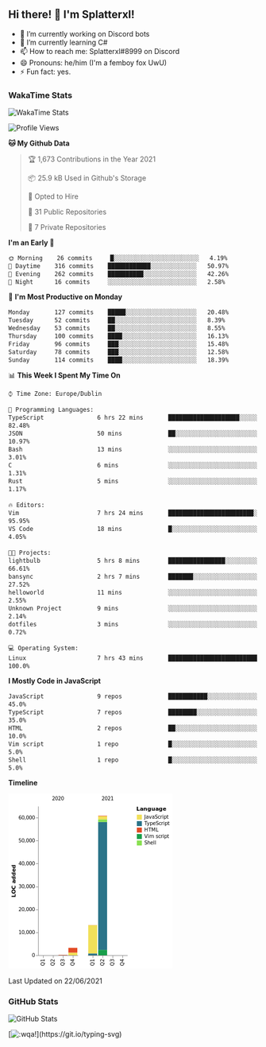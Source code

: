 ## Hi there! 👋 I'm Splatterxl!

- 🔭 I’m currently working on Discord bots
- 🌱 I’m currently learning C#
- 📫 How to reach me: Splatterxl#8999 on Discord
- 😄 Pronouns: he/him (I'm a femboy fox UwU)
- ⚡ Fun fact: yes.

### WakaTime Stats
![WakaTime Stats](https://wakatime.com/share/@Splatterxl/3171b454-6d7f-4cf9-91d7-768613f3b8c2.svg)
<!--START_SECTION:waka-->
![Profile Views](http://img.shields.io/badge/Profile%20Views-5-blue)

**🐱 My Github Data** 

> 🏆 1,673 Contributions in the Year 2021
 > 
> 📦 25.9 kB Used in Github's Storage 
 > 
> 💼 Opted to Hire
 > 
> 📜 31 Public Repositories 
 > 
> 🔑 7 Private Repositories  
 > 
**I'm an Early 🐤** 

```text
🌞 Morning    26 commits     █░░░░░░░░░░░░░░░░░░░░░░░░   4.19% 
🌆 Daytime    316 commits    ████████████░░░░░░░░░░░░░   50.97% 
🌃 Evening    262 commits    ██████████░░░░░░░░░░░░░░░   42.26% 
🌙 Night      16 commits     ░░░░░░░░░░░░░░░░░░░░░░░░░   2.58%

```
📅 **I'm Most Productive on Monday** 

```text
Monday       127 commits    █████░░░░░░░░░░░░░░░░░░░░   20.48% 
Tuesday      52 commits     ██░░░░░░░░░░░░░░░░░░░░░░░   8.39% 
Wednesday    53 commits     ██░░░░░░░░░░░░░░░░░░░░░░░   8.55% 
Thursday     100 commits    ████░░░░░░░░░░░░░░░░░░░░░   16.13% 
Friday       96 commits     ███░░░░░░░░░░░░░░░░░░░░░░   15.48% 
Saturday     78 commits     ███░░░░░░░░░░░░░░░░░░░░░░   12.58% 
Sunday       114 commits    ████░░░░░░░░░░░░░░░░░░░░░   18.39%

```


📊 **This Week I Spent My Time On** 

```text
⌚︎ Time Zone: Europe/Dublin

💬 Programming Languages: 
TypeScript               6 hrs 22 mins       ████████████████████░░░░░   82.48% 
JSON                     50 mins             ██░░░░░░░░░░░░░░░░░░░░░░░   10.97% 
Bash                     13 mins             ░░░░░░░░░░░░░░░░░░░░░░░░░   3.01% 
C                        6 mins              ░░░░░░░░░░░░░░░░░░░░░░░░░   1.31% 
Rust                     5 mins              ░░░░░░░░░░░░░░░░░░░░░░░░░   1.17%

🔥 Editors: 
Vim                      7 hrs 24 mins       ████████████████████████░   95.95% 
VS Code                  18 mins             █░░░░░░░░░░░░░░░░░░░░░░░░   4.05%

🐱‍💻 Projects: 
lightbulb                5 hrs 8 mins        ████████████████░░░░░░░░░   66.61% 
bansync                  2 hrs 7 mins        ███████░░░░░░░░░░░░░░░░░░   27.52% 
helloworld               11 mins             ░░░░░░░░░░░░░░░░░░░░░░░░░   2.55% 
Unknown Project          9 mins              ░░░░░░░░░░░░░░░░░░░░░░░░░   2.14% 
dotfiles                 3 mins              ░░░░░░░░░░░░░░░░░░░░░░░░░   0.72%

💻 Operating System: 
Linux                    7 hrs 43 mins       █████████████████████████   100.0%

```

**I Mostly Code in JavaScript** 

```text
JavaScript               9 repos             ███████████░░░░░░░░░░░░░░   45.0% 
TypeScript               7 repos             ████████░░░░░░░░░░░░░░░░░   35.0% 
HTML                     2 repos             ██░░░░░░░░░░░░░░░░░░░░░░░   10.0% 
Vim script               1 repo              █░░░░░░░░░░░░░░░░░░░░░░░░   5.0% 
Shell                    1 repo              █░░░░░░░░░░░░░░░░░░░░░░░░   5.0%

```


**Timeline**

![Chart not found](https://raw.githubusercontent.com/nearlySplat/nearlySplat/master/charts/bar_graph.png) 


 Last Updated on 22/06/2021
<!--END_SECTION:waka-->


### GitHub Stats
![GitHub Stats](https://github-readme-stats.vercel.app/api?username=nearlySplat&count_private=true&show_icons=true&theme=dark)

[![:wqa!](https://readme-typing-svg.herokuapp.com?font=Fira+Code&color=000000&center=true&vCenter=true&lines=%3Awqa!)](https://git.io/typing-svg)
